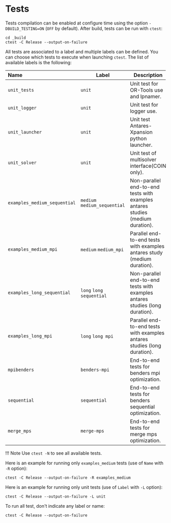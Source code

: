 # Tests

Tests compilation  can be enabled at configure time using the option `-DBUILD_TESTING=ON` (`OFF` by default). After build, tests can be run with `ctest`:

```
cd _build
ctest -C Release --output-on-failure
```

All tests are associated to a label and multiple labels can be defined. You can choose which tests to execute when launching `ctest`. The list of available labels is the following:

| Name     | Label |Description |
|:-------|-----|-----|
| `unit_tests`  | `unit`  | Unit test for OR-Tools use and lpnamer.|
| `unit_logger`  | `unit`  | Unit test for logger use.|
| `unit_launcher`  | `unit`  |Unit test Antares-Xpansion python launcher.|
| `unit_solver`  | `unit`  |Unit test of multisolver interface(COIN only).|
| `examples_medium_sequential`  | `medium` `medium_sequential` |Non-parallel end-to-end tests with examples antares studies (medium duration).|
| `examples_medium_mpi`  | `medium` `medium_mpi` |Parallel end-to-end tests with examples antares study (medium duration).|
| `examples_long_sequential`  | `long` `long sequential`  |Non-parallel end-to-end tests with examples antares studies (long duration).|
| `examples_long_mpi`  | `long` `long mpi`  |Parallel end-to-end tests with examples antares studies (long duration).|
| `mpibenders`  | `benders-mpi`  |End-to-end tests for benders mpi optimization.|
| `sequential`  | `sequential`  |End-to-end tests for benders sequential optimization.|
| `merge_mps`  | `merge-mps`  |End-to-end tests for merge mps optimization.|

!!! Note
    Use `ctest -N` to see all available tests.

Here is an example for running only `examples_medium` tests (use of `Name` with `-R` option):

```
ctest -C Release --output-on-failure -R examples_medium
```

Here is an example for running only unit tests (use of `Label` with `-L` option):

```
ctest -C Release --output-on-failure -L unit
```

To run all test, don't indicate any label or name:

```
ctest -C Release --output-on-failure
```
